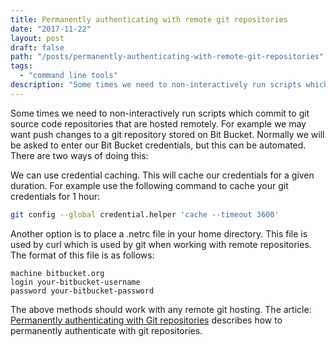 ```yaml
---
title: Permanently authenticating with remote git repositories
date: "2017-11-22"
layout: post
draft: false
path: "/posts/permanently-authenticating-with-remote-git-repositories"
tags:
  - "command line tools"
description: "Some times we need to non-interactively run scripts which commit to git source code repositories that are hosted remotely. For example we may want push changes to a git repository stored on Bit Bucket. Normally we will be asked to enter our Bit Bucket credentials, but this can be automated."
---
```


Some times we need to non-interactively run scripts which commit to git source code repositories that are hosted remotely. For example we may want push changes to a git repository stored on Bit Bucket. Normally we will be asked to enter our Bit Bucket credentials, but this can be automated. There are two ways of doing this:

We can use credential caching. This will cache our credentials for a given duration. For example use the following command to cache your git credentials for 1 hour:

```bash
git config --global credential.helper 'cache --timeout 3600'
```

Another option is to place a .netrc file in your home directory. This file is used by curl which is used by git when working with remote repositories. The format of this file is as follows:

```
machine bitbucket.org
login your-bitbucket-username
password your-bitbucket-password
```

The above methods should work with any remote git hosting. The article: [Permanently authenticating with Git repositories](https://confluence.atlassian.com/bitbucketserver/permanently-authenticating-with-git-repositories-776639846.html) describes how to permanently authenticate with git repositories.

